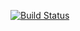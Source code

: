 [![Build Status](https://github.com/daazarov/EVEOnline.ESI.Communication/actions/workflows/ci.yml/badge.svg?branch=main&event=push)](https://github.com/daazarov/EVEOnline.ESI.Communication/actions/workflows/ci.yml)
